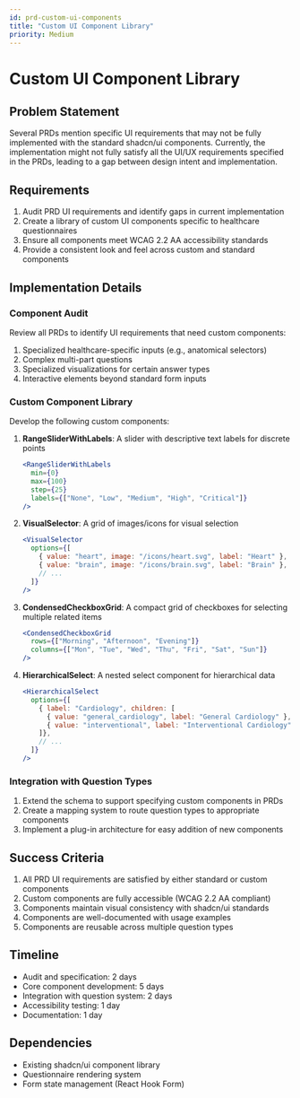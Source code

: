 ```yaml
---
id: prd-custom-ui-components
title: "Custom UI Component Library"
priority: Medium
---
```


# Custom UI Component Library

## Problem Statement

Several PRDs mention specific UI requirements that may not be fully implemented with the standard shadcn/ui components. Currently, the implementation might not fully satisfy all the UI/UX requirements specified in the PRDs, leading to a gap between design intent and implementation.

## Requirements

1. Audit PRD UI requirements and identify gaps in current implementation
2. Create a library of custom UI components specific to healthcare questionnaires
3. Ensure all components meet WCAG 2.2 AA accessibility standards
4. Provide a consistent look and feel across custom and standard components

## Implementation Details

### Component Audit

Review all PRDs to identify UI requirements that need custom components:

1. Specialized healthcare-specific inputs (e.g., anatomical selectors)
2. Complex multi-part questions
3. Specialized visualizations for certain answer types
4. Interactive elements beyond standard form inputs

### Custom Component Library

Develop the following custom components:

1. **RangeSliderWithLabels**: A slider with descriptive text labels for discrete points
   
   ```jsx
   <RangeSliderWithLabels 
     min={0} 
     max={100} 
     step={25} 
     labels={["None", "Low", "Medium", "High", "Critical"]} 
   />
   ```

2. **VisualSelector**: A grid of images/icons for visual selection
   
   ```jsx
   <VisualSelector 
     options={[
       { value: "heart", image: "/icons/heart.svg", label: "Heart" },
       { value: "brain", image: "/icons/brain.svg", label: "Brain" },
       // ...
     ]} 
   />
   ```

3. **CondensedCheckboxGrid**: A compact grid of checkboxes for selecting multiple related items
   
   ```jsx
   <CondensedCheckboxGrid 
     rows={["Morning", "Afternoon", "Evening"]}
     columns={["Mon", "Tue", "Wed", "Thu", "Fri", "Sat", "Sun"]}
   />
   ```

4. **HierarchicalSelect**: A nested select component for hierarchical data
   
   ```jsx
   <HierarchicalSelect 
     options={[
       { label: "Cardiology", children: [
         { value: "general_cardiology", label: "General Cardiology" },
         { value: "interventional", label: "Interventional Cardiology" }
       ]},
       // ...
     ]} 
   />
   ```

### Integration with Question Types

1. Extend the schema to support specifying custom components in PRDs
2. Create a mapping system to route question types to appropriate components
3. Implement a plug-in architecture for easy addition of new components

## Success Criteria

1. All PRD UI requirements are satisfied by either standard or custom components
2. Custom components are fully accessible (WCAG 2.2 AA compliant)
3. Components maintain visual consistency with shadcn/ui standards
4. Components are well-documented with usage examples
5. Components are reusable across multiple question types

## Timeline

- Audit and specification: 2 days
- Core component development: 5 days
- Integration with question system: 2 days
- Accessibility testing: 1 day
- Documentation: 1 day

## Dependencies

- Existing shadcn/ui component library
- Questionnaire rendering system
- Form state management (React Hook Form) 
